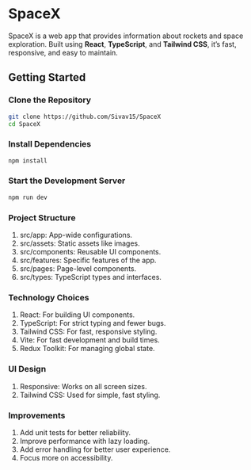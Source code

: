 # SpaceX

SpaceX is a web app that provides information about rockets and space exploration. Built using **React**, **TypeScript**, and **Tailwind CSS**, it’s fast, responsive, and easy to maintain.

## Getting Started

### Clone the Repository

```bash
git clone https://github.com/Sivav15/SpaceX
cd SpaceX
```

### Install Dependencies

```bash
npm install
```

### Start the Development Server

```bash
npm run dev
```

### Project Structure

1. src/app: App-wide configurations.
2. src/assets: Static assets like images.
3. src/components: Reusable UI components.
4. src/features: Specific features of the app.
5. src/pages: Page-level components.
6. src/types: TypeScript types and interfaces.

### Technology Choices

1. React: For building UI components.
2. TypeScript: For strict typing and fewer bugs.
3. Tailwind CSS: For fast, responsive styling.
4. Vite: For fast development and build times.
5. Redux Toolkit: For managing global state.

### UI Design

1. Responsive: Works on all screen sizes.
2. Tailwind CSS: Used for simple, fast styling.

### Improvements

1. Add unit tests for better reliability.
2. Improve performance with lazy loading.
3. Add error handling for better user experience.
4. Focus more on accessibility.
